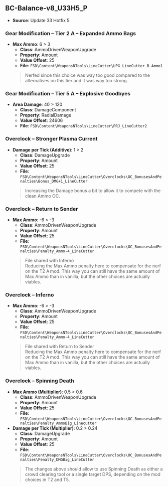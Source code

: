 ## BC-Balance-v8_U33H5_P
* **Source**: Update 33 Hotfix 5

### Gear Modification – Tier 2 A – Expanded Ammo Bags
* **Max Ammo**: 6 > 3
  * **Class**: AmmoDrivenWeaponUpgrade
  * **Property**: Amount
  * **Value Offset**: 25
  * **File**: `FSD\Content\WeaponsNTools\LineCutter\UPG_LineCutter_B_Ammo1`
  > Nerfed since this choice was way too good compared to the alternatives on this tier and it was way too strong.

### Gear Modification – Tier 5 A – Explosive Goodbyes
* **Area Damage**: 40 > 120
  * **Class**: DamageComponent
  * **Property**: RadialDamage
  * **Value Offset**: 24606
  * **File**: `FSD\Content\WeaponsNTools\LineCutter\PRJ_LineCutter2`

### Overclock – Stronger Plasma Current
* **Damage per Tick (Additive)**: 1 > 2
  * **Class**: DamageUpgrade
  * **Property**: Amount
  * **Value Offset**: 25
  * **File**: `FSD\Content\WeaponsNTools\LineCutter\Overclocks\OC_BonusesAndPenalties\Bonus_DMG+1_LineCutter`
  > Increasing the Damage bonus a bit to allow it to compete with the clean Ammo OC.

### Overclock – Return to Sender
* **Max Ammo**: -6 > -3
  * **Class**: AmmoDrivenWeaponUpgrade
  * **Property**: Amount
  * **Value Offset**: 25
  * **File**: `FSD\Content\WeaponsNTools\LineCutter\Overclocks\OC_BonusesAndPenalties\Penalty_Ammo-4_LineCutter`
  > File shared with Inferno<br>
  > Reducing the Max Ammo penalty here to compensate for the nerf on the T2 A mod. This way you can still have the same amount of Max Ammo than in vanilla, but the other choices are actually viables.

### Overclock – Inferno
* **Max Ammo**: -6 > -3
  * **Class**: AmmoDrivenWeaponUpgrade
  * **Property**: Amount
  * **Value Offset**: 25
  * **File**: `FSD\Content\WeaponsNTools\LineCutter\Overclocks\OC_BonusesAndPenalties\Penalty_Ammo-4_LineCutter`
  > File shared with Return to Sender<br>
  > Reducing the Max Ammo penalty here to compensate for the nerf on the T2 A mod. This way you can still have the same amount of Max Ammo than in vanilla, but the other choices are actually viables.

### Overclock – Spinning Death
* **Max Ammo (Multiplier)**: 0.5 > 0.6
  * **Class**: AmmoDrivenWeaponUpgrade
  * **Property**: Amount
  * **Value Offset**: 25
  * **File**: `FSD\Content\WeaponsNTools\LineCutter\Overclocks\OC_BonusesAndPenalties\Penalty_AmmoBig_Linecutter`
* **Damage per Tick (Multiplier)**: 0.2 > 0.24
  * **Class**: DamageUpgrade
  * **Property**: Amount
  * **Value Offset**: 25
  * **File**: `FSD\Content\WeaponsNTools\LineCutter\Overclocks\OC_BonusesAndPenalties\Penalty_DMGBig_LineCutter`
  > The changes above should allow to use Spinning Death as either a crowd clearing tool or a single target DPS, depending on the mod choices in T2 and T5.
